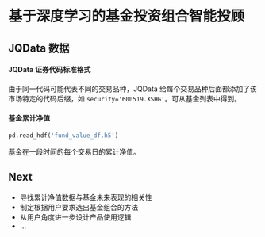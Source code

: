 # 基于深度学习的基金投资组合智能投顾

## JQData 数据

#### JQData 证券代码标准格式

由于同一代码可能代表不同的交易品种，JQData 给每个交易品种后面都添加了该市场特定的代码后缀，如 `security='600519.XSHG'`。可从基金列表中得到。

#### 基金累计净值

```python
pd.read_hdf('fund_value_df.h5')
```

基金在一段时间的每个交易日的累计净值。

## Next

* 寻找累计净值数据与基金未来表现的相关性
* 制定根据用户要求选出基金组合的方法
* 从用户角度进一步设计产品使用逻辑
* …
